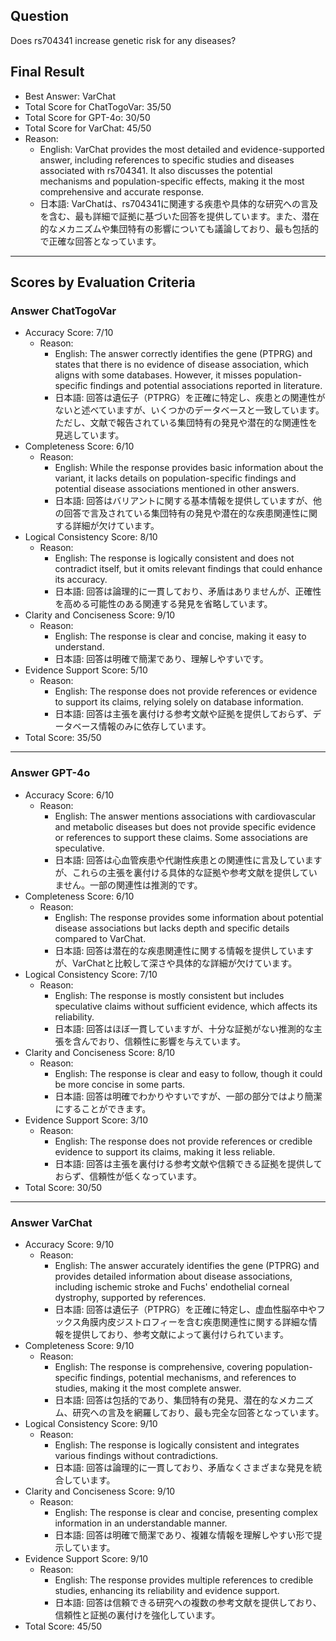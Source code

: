 ## Question

Does rs704341 increase genetic risk for any diseases?

## Final Result

- Best Answer: VarChat
- Total Score for ChatTogoVar: 35/50
- Total Score for GPT-4o: 30/50
- Total Score for VarChat: 45/50
- Reason:
  - English: VarChat provides the most detailed and evidence-supported answer, including references to specific studies and diseases associated with rs704341. It also discusses the potential mechanisms and population-specific effects, making it the most comprehensive and accurate response.
  - 日本語: VarChatは、rs704341に関連する疾患や具体的な研究への言及を含む、最も詳細で証拠に基づいた回答を提供しています。また、潜在的なメカニズムや集団特有の影響についても議論しており、最も包括的で正確な回答となっています。

---

## Scores by Evaluation Criteria

### Answer ChatTogoVar
- Accuracy Score: 7/10
  - Reason: 
    - English: The answer correctly identifies the gene (PTPRG) and states that there is no evidence of disease association, which aligns with some databases. However, it misses population-specific findings and potential associations reported in literature.
    - 日本語: 回答は遺伝子（PTPRG）を正確に特定し、疾患との関連性がないと述べていますが、いくつかのデータベースと一致しています。ただし、文献で報告されている集団特有の発見や潜在的な関連性を見逃しています。
- Completeness Score: 6/10
  - Reason: 
    - English: While the response provides basic information about the variant, it lacks details on population-specific findings and potential disease associations mentioned in other answers.
    - 日本語: 回答はバリアントに関する基本情報を提供していますが、他の回答で言及されている集団特有の発見や潜在的な疾患関連性に関する詳細が欠けています。
- Logical Consistency Score: 8/10
  - Reason: 
    - English: The response is logically consistent and does not contradict itself, but it omits relevant findings that could enhance its accuracy.
    - 日本語: 回答は論理的に一貫しており、矛盾はありませんが、正確性を高める可能性のある関連する発見を省略しています。
- Clarity and Conciseness Score: 9/10
  - Reason: 
    - English: The response is clear and concise, making it easy to understand.
    - 日本語: 回答は明確で簡潔であり、理解しやすいです。
- Evidence Support Score: 5/10
  - Reason: 
    - English: The response does not provide references or evidence to support its claims, relying solely on database information.
    - 日本語: 回答は主張を裏付ける参考文献や証拠を提供しておらず、データベース情報のみに依存しています。
- Total Score: 35/50

---

### Answer GPT-4o
- Accuracy Score: 6/10
  - Reason: 
    - English: The answer mentions associations with cardiovascular and metabolic diseases but does not provide specific evidence or references to support these claims. Some associations are speculative.
    - 日本語: 回答は心血管疾患や代謝性疾患との関連性に言及していますが、これらの主張を裏付ける具体的な証拠や参考文献を提供していません。一部の関連性は推測的です。
- Completeness Score: 6/10
  - Reason: 
    - English: The response provides some information about potential disease associations but lacks depth and specific details compared to VarChat.
    - 日本語: 回答は潜在的な疾患関連性に関する情報を提供していますが、VarChatと比較して深さや具体的な詳細が欠けています。
- Logical Consistency Score: 7/10
  - Reason: 
    - English: The response is mostly consistent but includes speculative claims without sufficient evidence, which affects its reliability.
    - 日本語: 回答はほぼ一貫していますが、十分な証拠がない推測的な主張を含んでおり、信頼性に影響を与えています。
- Clarity and Conciseness Score: 8/10
  - Reason: 
    - English: The response is clear and easy to follow, though it could be more concise in some parts.
    - 日本語: 回答は明確でわかりやすいですが、一部の部分ではより簡潔にすることができます。
- Evidence Support Score: 3/10
  - Reason: 
    - English: The response does not provide references or credible evidence to support its claims, making it less reliable.
    - 日本語: 回答は主張を裏付ける参考文献や信頼できる証拠を提供しておらず、信頼性が低くなっています。
- Total Score: 30/50

---

### Answer VarChat
- Accuracy Score: 9/10
  - Reason: 
    - English: The answer accurately identifies the gene (PTPRG) and provides detailed information about disease associations, including ischemic stroke and Fuchs' endothelial corneal dystrophy, supported by references.
    - 日本語: 回答は遺伝子（PTPRG）を正確に特定し、虚血性脳卒中やフックス角膜内皮ジストロフィーを含む疾患関連性に関する詳細な情報を提供しており、参考文献によって裏付けられています。
- Completeness Score: 9/10
  - Reason: 
    - English: The response is comprehensive, covering population-specific findings, potential mechanisms, and references to studies, making it the most complete answer.
    - 日本語: 回答は包括的であり、集団特有の発見、潜在的なメカニズム、研究への言及を網羅しており、最も完全な回答となっています。
- Logical Consistency Score: 9/10
  - Reason: 
    - English: The response is logically consistent and integrates various findings without contradictions.
    - 日本語: 回答は論理的に一貫しており、矛盾なくさまざまな発見を統合しています。
- Clarity and Conciseness Score: 9/10
  - Reason: 
    - English: The response is clear and concise, presenting complex information in an understandable manner.
    - 日本語: 回答は明確で簡潔であり、複雑な情報を理解しやすい形で提示しています。
- Evidence Support Score: 9/10
  - Reason: 
    - English: The response provides multiple references to credible studies, enhancing its reliability and evidence support.
    - 日本語: 回答は信頼できる研究への複数の参考文献を提供しており、信頼性と証拠の裏付けを強化しています。
- Total Score: 45/50